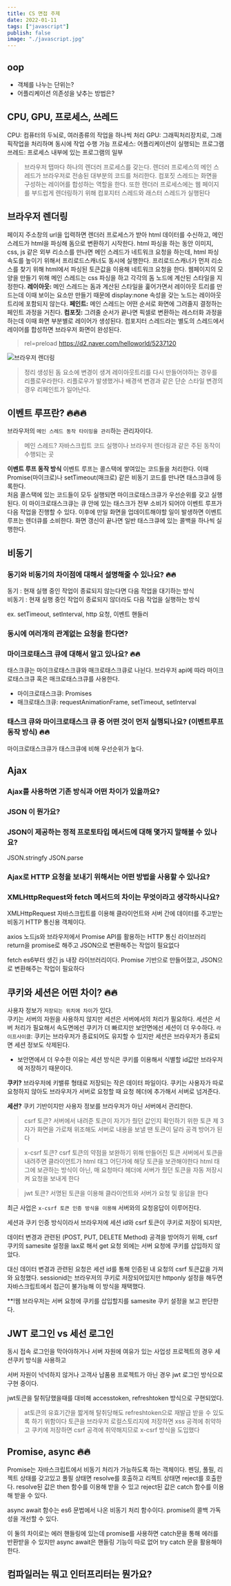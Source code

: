 ```yaml
---
title: CS 면접 주제
date: 2022-01-11
tags: ["javascript"]
publish: false
image: "./javascript.jpg"
---
```


## oop

- 객체를 나누는 단위는?
- 어플리케이션 의존성을 낮추는 방법은?

## CPU, GPU, 프로세스, 쓰레드

CPU: 컴퓨터의 두뇌로, 여러종류의 작업을 하나씩 처리
GPU: 그래픽처리장치로, 그래픽작업을 처리하며 동시에 작업 수행 가능
프로세스: 어플리케이션이 실행되는 프로그램
쓰레드: 프로세스 내부에 있는 프로그램의 일부

> 브라우저 탭마다 하나의 렌더러 프로세스를 갖는다.
> 렌더러 프로세스의 메인 스레드가 브라우저로 전송된 대부분의 코드를 처리한다.
> 컴포짓 스레드는 화면을 구성하는 레이어를 합성하는 역할을 한다.
> 또한 렌더러 프로세스에는 웹 페이지를 부드럽게 렌더링하기 위해 컴포지터 스레드와 래스터 스레드가 실행된다

## 브라우저 렌더링

페이지 주소창의 url을 입력하면 렌더러 프로세스가 받아 html 데이터를 수신하고, 메인 스레드가 html을 파싱해 돔으로 변환하기 시작한다.
html 파싱을 하는 동안 이미지, css, js 같은 외부 리소스를 만나면 메인 스레드가 네트워크 요청을 하는데, html 파싱 속도를 높이기 위해서 프리로드스캐너도 동시에 실행한다. 프리로드스캐너가 먼저 리소스를 찾기 위해 html에서 파싱된 토큰값을 이용해 네트워크 요청을 한다.
웹페이지의 모양을 만들기 위해 메인 스레드는 css 파싱을 하고 각각의 돔 노드에 계산된 스타일을 지정한다.
**레이아웃:** 메인 스레드는 돔과 계산된 스타일을 훑어가면서 레이아웃 트리를 만드는데 이때 보이는 요소만 만들기 때문에 display:none 속성을 갖는 노드는 레이아웃 트리에 포함되지 않는다.
**페인트:** 메인 스레드는 어떤 순서로 화면에 그려줄지 결정하는 페인트 과정을 거친다.
**컴포짓:** 그려줄 순서가 끝나면 픽셀로 변환하는 레스터화 과정을 하는데 이때 화면 부분별로 레이어가 생성된다.
컴포지터 스레드라는 별도의 스레드에서 레이어를 합성하면 브라우저 화면이 완성된다.

> rel=preload
> https://d2.naver.com/helloworld/5237120

![브라우저 렌더링](./browser_render.png)

> 정리
> 생성된 돔 요소에 변경이 생겨 레이아웃트리를 다시 만들어야하는 경우를 리플로우라한다.
> 리플로우가 발생했거나 배경색 변경과 같은 단순 스타일 변경의 경우 리페인트가 일어난다.

## 이벤트 루프란? 🔥🔥🔥

브라우저의 `메인 스레드 동작 타이밍을 관리`하는 관리자이다.

> 메인 스레드? 자바스크립트 코드 실행이나 브라우저 렌더링과 같은 주된 동작이 수행되는 곳

**이벤트 루프 동작 방식**
이벤트 루프는 콜스택에 쌓여있는 코드들을 처리한다. 이때 Promise(마이크로)나 setTimeout(매크로) 같은 비동기 코드를 만나면 태스크큐에 등록한다.  
처음 콜스택에 있는 코드들이 모두 실행되면 마이크로태스크큐가 우선순위를 갖고 실행된다. 이 마이크로태스크큐는 큐 안에 있는 태스크가 전부 소비가 되어야 이벤트 루프가 다음 작업을 진행할 수 있다.
이후에 만일 화면을 업데이트해야할 일이 발생하면 이벤트루프는 렌더큐를 소비한다.
화면 갱신이 끝나면 일반 태스크큐에 있는 콜백을 하나씩 실행한다.

## 비동기

### 동기와 비동기의 차이점에 대해서 설명해줄 수 있나요? 🔥🔥

동기 : 현재 실행 중인 작업이 종료되지 않는다면 다음 작업을 대기하는 방식  
비동기 : 현재 실행 중인 작업이 종료되지 않더라도 다음 작업을 실행하는 방식

ex. setTimeout, setInterval, http 요청, 이벤트 핸들러

### 동시에 여러개의 관계없는 요청을 한다면?

### 마이크로태스크 큐에 대해서 알고 있나요? 🔥🔥

태스크큐는 마이크로태스크큐와 매크로태스크큐로 나뉜다.
브라우저 api에 따라 마이크로태스크큐 혹은 매크로태스크큐를 사용한다.

- 마이크로태스크큐: Promises
- 매크로태스크큐: requestAnimationFrame, setTimeout, setInterval

### 태스크 큐와 마이크로태스크 큐 중 어떤 것이 먼저 실행되나요? (이벤트루프 동작 방식) 🔥🔥

마이크로태스크큐가 태스크큐에 비해 우선순위가 높다.

## Ajax

### Ajax를 사용하면 기존 방식과 어떤 차이가 있을까요?

### JSON 이 뭔가요?

### JSON이 제공하는 정적 프로토타입 메서드에 대해 몇가지 말해볼 수 있나요?

JSON.stringfy
JSON.parse

### Ajax로 HTTP 요청을 보내기 위해서는 어떤 방법을 사용할 수 있나요?

### XMLHttpRequest와 fetch 메서드의 차이는 무엇이라고 생각하시나요?

XMLHttpRequest
자바스크립트를 이용해 클라이언트와 서버 간에 데이터를 주고받는 비동기 HTTP 통신용 객체이다.

axios
노드js와 브라우저에서 Promise API를 활용하는 HTTP 통신 라이브러리
return을 promise로 해주고 JSON으로 변환해주는 작업이 필요없다

fetch
es6부터 생긴 js 내장 라이브러리이다.
Promise 기반으로 만들어졌고, JSON으로 변환해주는 작업이 필요하다

## 쿠키와 세션은 어떤 차이? 🔥🔥

사용자 정보가 `저장되는 위치에 차이`가 있다.  
쿠키는 서버의 자원을 사용하지 않지만 세션은 서버에서의 처리가 필요하다.
세션은 서버 처리가 필요해서 속도면에선 쿠키가 더 빠르지만 보안면에선 세션이 더 우수하다.
`라이프사이클`: 쿠키는 브라우저가 종료되어도 유지할 수 있지만 세션은 브라우저가 종료되면 세션 정보도 삭제된다.

- 보안면에서 더 우수한 이유는 세션 방식은 쿠키를 이용해서 식별할 id값만 브라우저에 저장하기 때문이다.

**쿠키?**
브라우저에 키밸류 형태로 저장되는 작은 데이터 파일이다.
쿠키는 사용자가 따로 요청하지 않아도 브라우저가 서버로 요청할 때 요청 헤더에 추가해서 서버로 넘겨준다.

**세션?**
쿠키 기반이지만 사용자 정보를 브라우저가 아닌 서버에서 관리한다.

> csrf 토큰?
> 서버에서 내려준 토큰이 자기가 줬던 값인지 확인하기 위한 토큰
> 제 3자가 화면을 가로채 위조해도 서버로 내용을 보낼 땐 토큰이 달라 공격 방어가 된다

> x-csrf 토큰?
> csrf 토큰의 약점을 보완하기 위해 만들어진 토큰
> 서버에서 토큰을 내려주면 클라이언트가 html 태그 어딘가에 해당 토큰을 보관해야한다
> html 태그에 보관하는 방식이 아닌, 매 요청마다 헤더에 서버가 줬던 토큰을 자동 저장시켜 요청을 보내게 한다

> jwt 토큰?
> 서명된 토큰을 이용해 클라이언트와 서버가 요청 및 응답을 한다

최근 사업은 `x-csrf 토큰 인증 방식을 이용해` 서버와의 요청응답이 이루어진다.

세션과 쿠키 인증 방식이라서 브라우저에 세션 id와 csrf 토큰이 쿠키로 저장이 되지만,

데이터 변경과 관련된 (POST, PUT, DELETE Method) 공격을 방어하기 위해,
csrf 쿠키의 samesite 설정을 lax로 해서 get 요청 외에는 서버 요청에 쿠키를 삽입하지 않았다.

대신 데이터 변경과 관련된 요청은 세션 id를 통해 인증된 내 요청의 csrf 토큰값을 가져와 요청했다. sessionid는 브라우저의 쿠키로 저장되어있지만 httponly 설정을 해두면 자바스크립트에서 접근이 불가능해 이 방식을 채택했다.

\*\*!웹 브라우저는 서버 요청에 쿠키를 삽입할지를 samesite 쿠키 설정을 보고 판단한다.

## JWT 로그인 vs 세선 로그인

동시 접속 로그인을 막아야하거나 서버 자원에 여유가 있는 사업성 프로젝트의 경우 세션쿠키 방식을 사용하고

서버 자원이 넉넉하지 않거나 고객사 납품용 프로젝트가 아닌 경우 jwt 로그인 방식으로 구현 중이다.

jwt토큰을 탈취당했을때를 대비해 accesstoken, refreshtoken 방식으로 구현되었다.

> at토큰의 유효기간을 짧게해 탈취당해도 refreshtoken으로 재발급 받을 수 있도록 하기 위함이다
> 토큰을 브라우저 로컬스토리지에 저장하면 xss 공격에 취약하고 쿠키에 저장하면 csrf 공격에 취약해지므로 x-csrf 방식을 도입했다

## Promise, async 🔥🔥

Promise는 자바스크립트에서 비동기 처리가 가능하도록 하는 객체이다.
펜딩, 풀필, 리젝트 상태를 갖고있고 풀필 상태면 resolve를 호출하고 리젝트 상태면 reject를 호출한다. resolve된 값은 then 함수를 이용해 받을 수 있고 reject된 값은 catch 함수를 이용해 받을 수 있다.

async await 함수는 es6 문법에서 나온 비동기 처리 함수이다.
promise의 콜백 가독성을 개선할 수 있다.

이 둘의 차이로는 에러 핸들링에 있는데 promise를 사용하면 catch문을 통해 에러를 반환받을 수 있지만 async await은 핸들링 기능이 따로 없어 try catch 문을 활용해야 한다.

## 컴파일러는 뭐고 인터프리터는 뭔가요?
